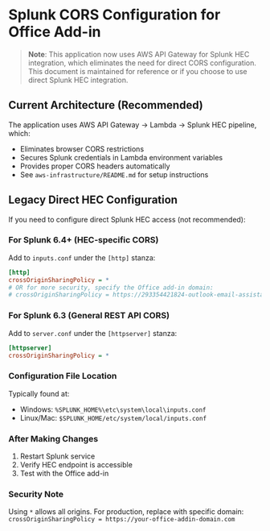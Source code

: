 # Splunk CORS Configuration for Office Add-in

> **Note**: This application now uses AWS API Gateway for Splunk HEC integration, which eliminates the need for direct CORS configuration. This document is maintained for reference or if you choose to use direct Splunk HEC integration.

## Current Architecture (Recommended)

The application uses AWS API Gateway → Lambda → Splunk HEC pipeline, which:
- Eliminates browser CORS restrictions
- Secures Splunk credentials in Lambda environment variables
- Provides proper CORS headers automatically
- See `aws-infrastructure/README.md` for setup instructions

## Legacy Direct HEC Configuration

If you need to configure direct Splunk HEC access (not recommended):

### For Splunk 6.4+ (HEC-specific CORS)

Add to `inputs.conf` under the `[http]` stanza:

```ini
[http]
crossOriginSharingPolicy = *
# OR for more security, specify the Office add-in domain:
# crossOriginSharingPolicy = https://293354421824-outlook-email-assistant-prd.s3.us-east-1.amazonaws.com
```

### For Splunk 6.3 (General REST API CORS)

Add to `server.conf` under the `[httpserver]` stanza:

```ini
[httpserver]
crossOriginSharingPolicy = *
```

### Configuration File Location

Typically found at:
- Windows: `%SPLUNK_HOME%\etc\system\local\inputs.conf`
- Linux/Mac: `$SPLUNK_HOME/etc/system/local/inputs.conf`

### After Making Changes

1. Restart Splunk service
2. Verify HEC endpoint is accessible
3. Test with the Office add-in

### Security Note

Using `*` allows all origins. For production, replace with specific domain:
`crossOriginSharingPolicy = https://your-office-addin-domain.com`
